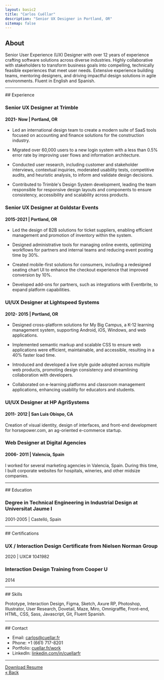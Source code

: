 ```yaml
---
layout: basic2
title: "Carlos Cuéllar"
description: "Senior UX Designer in Portland, OR"
sitemap: false
---
```


## About

Senior User Experience (UX) Designer with over 12 years of experience crafting software solutions across diverse industries. Highly collaborative with stakeholders to transform business goals into compelling, technically feasible experiences that meet user needs. Extensive experience building teams, mentoring designers, and driving impactful design solutions in agile environments. Fluent in English and Spanish.
<hr>
## Experience

### Senior UX Designer at Trimble
#### 2021- Now  |  Portland, OR

- Led an international design team to create a modern suite of SaaS tools focused on accounting and finance solutions for the construction industry.

- Migrated over 60,000 users to a new login system with a less than 0.5% error rate by improving user flows and information architecture.

- Conducted user research, including customer and stakeholder interviews, contextual inquiries, moderated usability tests, competitive audits, and heuristic analysis, to inform and validate design decisions.

- Contributed to Trimble's Design System development, leading the team responsible for responsive design layouts and components to ensure consistency, accessibility and scalability across products.

### Senior UX Designer at Goldstar Events
#### 2015-2021  |  Portland, OR

- Led the design of B2B solutions for ticket suppliers, enabling efficient management and promotion of inventory within the system.

- Designed administrative tools for managing online events, optimizing workflows for partners and internal teams and reducing event posting time by 30%.

- Created mobile-first solutions for consumers, including a redesigned seating chart UI to enhance the checkout experience that improved conversion by 10%.

- Developed add-ons for partners, such as integrations with Eventbrite, to expand platform capabilities.

### UI/UX Designer at Lightspeed Systems
#### 2012- 2015  |  Portland, OR

- Designed cross-platform solutions for My Big Campus, a K-12 learning management system, supporting Android, iOS, Windows, and web applications.

- Implemented semantic markup and scalable CSS to ensure web applications were efficient, maintainable, and accessible, resulting in a 40% faster load time.

- Introduced and developed a live style guide adopted across multiple web products, promoting design consistency and streamlining collaboration with developers.

- Collaborated on e-learning platforms and classroom management applications, enhancing usability for educators and students.

### UI/UX Designer at HP AgriSystems
#### 2011- 2012  |  San Luis Obispo, CA

Creation of visual identity, design of interfaces, and front-end development for horsepower.com, an ag-oriented e-commerce startup.

### Web Designer at Digital Agencies
#### 2006- 2011  |  Valencia, Spain

I worked for several marketing agencies in Valencia, Spain. During this time, I built corporate websites for hospitals, wineries, and other midsize companies.
<hr>
## Education

### Degree in Technical Engineering in Industrial Design at Universitat Jaume I
2001-2005  |  Castelló, Spain
<hr>
## Certifications

### UX / Interaction Design Certificate from Nielsen Norman Group
2020  |  UXC# 1041982

### Interaction Design Training from Cooper U
2014

<hr>
## Skills

Prototype, Interaction Design, Figma, Sketch, Axure RP, Photoshop, Illustrator, User Research, Dovetail, Maze, Miro, Omnigraffle, Front-end, HTML, CSS, Sass, Javascript, Git, Fluent Spanish.

<hr>
## Contact

- Email: [carlos@cuellar.fr](mailto:carlos@cuellar.fr)
- Phone: +1 (661) 717-8201
- Portfolio: [cuellar.fr/work](https://cuellar.fr/work)
- LinkedIn: [linkedin.com/in/cuellarfr](https://www.linkedin.com/in/cuellarfr)

<hr>
<a class="inline-flex items-center gap-2 text-sm justify-center bg-white/60 dark:bg-stone-800/90 ring-1 ring-stone-900/5 dark:ring-white/10 hover:ring-stone-900/20 dark:hover:ring-white/20 p-2 rounded transition duration-300 ease-in-out w-full" href="/assets/certificates/resume_cuellar.pdf">Download Resume</a>

<br>
<a class="px-5 text-sm no-underline justify-center bg-white/60 dark:bg-stone-800/90 ring-1 ring-stone-900/5 dark:ring-white/10 hover:ring-stone-900/20 dark:hover:ring-white/20 p-2 rounded-full transition duration-300 ease-in-out" href="/work/a288d20020c6de3a6926698a5b7f0a39adce6c79/index.html">« Back</a>
